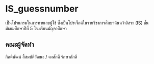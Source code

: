 # IS_guessnumber
เป็นโปรแกรมในการทายเลขผู้ใช้ ซึ่งเป็นโปรเจ็กค์ในรายวิชาการศึกษาค้นคว้าอิสระ (IS) ชั้นมัธยมศึกษาปีที่ 5 โรงเรียนมัญจาศึกษา

## คณะผู้จัดทำ 
กิตติพัฒน์ ลี้สมบัติวัฒนะ /
คงศักดิ์ รักษาภักดี
